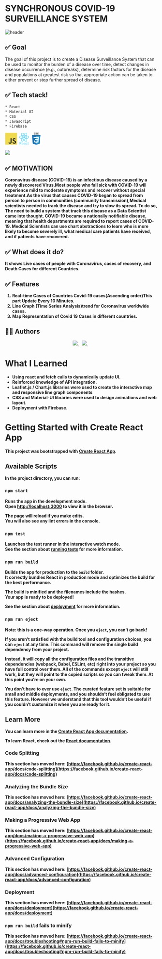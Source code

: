 
# SYNCHRONOUS COVID-19 SURVEILLANCE SYSTEM


![header](https://capsule-render.vercel.app/api?type=wave&color=gradient&height=300&section=header&text=Covid-Surveillance%20System&fontSize=60)

## ✅ Goal
The goal of this project is to create a Disease Surveillance System that can be used to monitor the burden of a disease over time, detect changes in disease occurrence (e.g., outbreaks), determine risk factors for the disease and populations at greatest risk so that appropriate action can be taken to either prevent or stop further spread of disease.
## ✅ Tech stack!
	* React
    * Material UI
    * CSS
    * Javascript
    * Firebase
    
<b><code><img height="40" src="https://raw.githubusercontent.com/devicons/devicon/master/icons/javascript/javascript-original.svg" title="javascript"></code> <code><img height="40" src="https://raw.githubusercontent.com/devicons/devicon/master/icons/react/react-original-wordmark.svg" title="react"></code><code><img height="40" src="https://raw.githubusercontent.com/devicons/devicon/master/icons/css3/css3-original-wordmark.svg" title="css3"></code><b>
	



![](https://github.com/Gift-Ojeabulu/Covid-19-tracker/blob/main/React%20App_Covid-19-tracker.gif)

## ✅ MOTIVATION
Coronavirus disease (COVID-19) is an infectious disease caused by a newly discovered Virus.Most people who fall sick with COVID-19 will experience mild to moderate symptoms and recover without special treatment.As the virus that causes COVID-19 began to spread from person to person in communities (community transmission),Medical scientists needed to track the disease and try to slow its spread. To do so, The need to build a system that track this disease as a Data Scientist came into thought.  COVID-19 became a nationally notifiable disease, meaning that health departments are required to report cases of COVID-19. Medical Scientists can use chart abstractions to learn who is more likely to become severely ill, what medical care patients have received, and if patients have recovered.


## ✅ What does it do? 
It shows Live cases of people with Coronavirus, cases of recovery, and Death Cases for different Countries.


## ✅ Features
1. Real-time Cases of Countries Covid-19 cases(Ascending order)This part Update Every 10 Minutes.
2. Line Graph (Time Series Analysis)trend for Coronavirus worldwide cases.
3. Map Representation of Covid 19 Cases in different countries.



## 🙋‍♀️ Authors

<p align='center'>
<a href="mailto:giftoscart@gmail.com">
  <img src="https://img.shields.io/badge/email-%23D14836.svg?&style=for-the-badge&logo=gmail&logoColor=white" />
</a>&nbsp;&nbsp;
  <a href="https://www.linkedin.com/posts/gift-ojabu_covid19awareness-webappdevelopment-datascience-activity-6762296972004073473-cz47">
  <img src="https://img.shields.io/badge/linkedin-%230077B5.svg?&style=for-the-badge&logo=linkedin&logoColor=white" />
</a>&nbsp;&nbsp;


# What I Learned
<ul>
    <li> Using react and fetch calls to dynamically update UI.</li>
    <li> Reinforced knowledge of API integration. </li>
    <li> Leaflet.js / Chart.js libraries were used to create the interactive map and  
    responsive line graph components </li>
    <li> CSS and Material-UI libraries were used to design animations and web layout. </li>
    <li> Deployment with Firebase. </li>
</ul>




# Getting Started with Create React App

This project was bootstrapped with [Create React App](https://github.com/facebook/create-react-app).

## Available Scripts

In the project directory, you can run:

### `npm start`

Runs the app in the development mode.\
Open [http://localhost:3000](http://localhost:3000) to view it in the browser.

The page will reload if you make edits.\
You will also see any lint errors in the console.

### `npm test`

Launches the test runner in the interactive watch mode.\
See the section about [running tests](https://facebook.github.io/create-react-app/docs/running-tests) for more information.

### `npm run build`

Builds the app for production to the `build` folder.\
It correctly bundles React in production mode and optimizes the build for the best performance.

The build is minified and the filenames include the hashes.\
Your app is ready to be deployed!

See the section about [deployment](https://facebook.github.io/create-react-app/docs/deployment) for more information.

### `npm run eject`

**Note: this is a one-way operation. Once you `eject`, you can’t go back!**

If you aren’t satisfied with the build tool and configuration choices, you can `eject` at any time. This command will remove the single build dependency from your project.

Instead, it will copy all the configuration files and the transitive dependencies (webpack, Babel, ESLint, etc) right into your project so you have full control over them. All of the commands except `eject` will still work, but they will point to the copied scripts so you can tweak them. At this point you’re on your own.

You don’t have to ever use `eject`. The curated feature set is suitable for small and middle deployments, and you shouldn’t feel obligated to use this feature. However we understand that this tool wouldn’t be useful if you couldn’t customize it when you are ready for it.

## Learn More

You can learn more in the [Create React App documentation](https://facebook.github.io/create-react-app/docs/getting-started).

To learn React, check out the [React documentation](https://reactjs.org/).

### Code Splitting

This section has moved here: [https://facebook.github.io/create-react-app/docs/code-splitting](https://facebook.github.io/create-react-app/docs/code-splitting)

### Analyzing the Bundle Size

This section has moved here: [https://facebook.github.io/create-react-app/docs/analyzing-the-bundle-size](https://facebook.github.io/create-react-app/docs/analyzing-the-bundle-size)

### Making a Progressive Web App

This section has moved here: [https://facebook.github.io/create-react-app/docs/making-a-progressive-web-app](https://facebook.github.io/create-react-app/docs/making-a-progressive-web-app)

### Advanced Configuration

This section has moved here: [https://facebook.github.io/create-react-app/docs/advanced-configuration](https://facebook.github.io/create-react-app/docs/advanced-configuration)

### Deployment

This section has moved here: [https://facebook.github.io/create-react-app/docs/deployment](https://facebook.github.io/create-react-app/docs/deployment)

### `npm run build` fails to minify

This section has moved here: [https://facebook.github.io/create-react-app/docs/troubleshooting#npm-run-build-fails-to-minify](https://facebook.github.io/create-react-app/docs/troubleshooting#npm-run-build-fails-to-minify)

